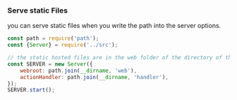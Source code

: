 ### Serve static Files

you can serve static files when you write the path into the server options.

```javascript
const path = require('path');
const {Server} = require('../src');

// the static hosted files are in the web folder of the directory of this file
const SERVER = new Server({
    webroot: path.join(__dirname, 'web'),
    actionHandler: path.join(__dirname, 'handler'),
});
SERVER.start();
```
